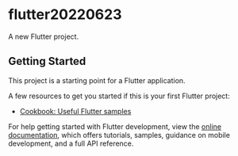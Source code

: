 # flutter20220623

A new Flutter project.

## Getting Started

This project is a starting point for a Flutter application.

A few resources to get you started if this is your first Flutter project:

- [Cookbook: Useful Flutter samples](https://docs.flutter.dev/cookbook)

For help getting started with Flutter development, view the
[online documentation](https://docs.flutter.dev/), which offers tutorials,
samples, guidance on mobile development, and a full API reference.

